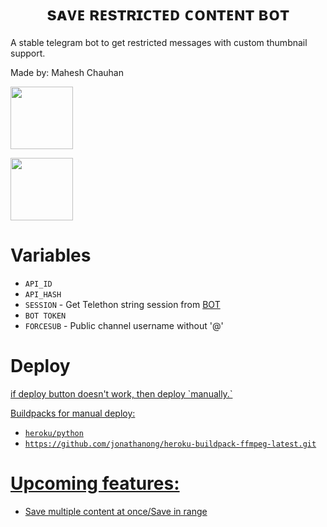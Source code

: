 <h1 align="center">
  <b>sᴀᴠᴇ ʀᴇsᴛʀɪᴄᴛᴇᴅ ᴄᴏɴᴛᴇɴᴛ ʙᴏᴛ</b>
</h1> 

A stable telegram bot to get restricted messages with custom thumbnail support. 

Made by: Mahesh Chauhan

<p><a href="https://t.me/MaheshChauhan"> <img src="https://img.shields.io/badge/Telegram-white?style=for-the-badge&logo=telegram&logoColor=blue" width="100""/></a></p>

<p><a href="https://t.me/TeamDrone"> <img src="https://img.shields.io/badge/Support-white?style=for-the-badge&logo=telegram&logoColor=blue" width="100""/></a></p>
  
# Variables

- `API_ID`
- `API_HASH`
- `SESSION` - Get Telethon string session from [BOT](https://t.me/SessionStringGeneratorZBot) 
- `BOT TOKEN` 
- `FORCESUB` - Public channel username without '@'
  
# Deploy

<a href="https://heroku.com/deploy?template=https://github.com/tiger7815/bandbaza"> 
if deploy button doesn't work, then deploy `manually.`

Buildpacks for manual deploy:

- `heroku/python`
- `https://github.com/jonathanong/heroku-buildpack-ffmpeg-latest.git`

# Upcoming features:

- Save multiple content at once/Save in range
